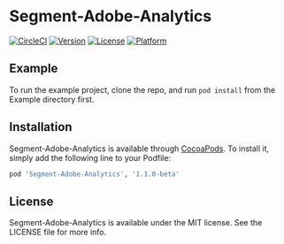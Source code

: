 # Segment-Adobe-Analytics

[![CircleCI](https://circleci.com/gh/segment-integrations/analytics-ios-adobe-analytics.svg?style=svg)](https://circleci.com/gh/segment-integrations/analytics-ios-adobe-analytics)
[![Version](https://img.shields.io/cocoapods/v/Segment-Adobe-Analytics.svg?style=flat)](http://cocoapods.org/pods/Segment-Adobe-Analytics)
[![License](https://img.shields.io/cocoapods/l/Segment-Adobe-Analytics.svg?style=flat)](http://cocoapods.org/pods/Segment-Adobe-Analytics)
[![Platform](https://img.shields.io/cocoapods/p/Segment-Adobe-Analytics.svg?style=flat)](http://cocoapods.org/pods/Segment-Adobe-Analytics)

## Example

To run the example project, clone the repo, and run `pod install` from the Example directory first.

## Installation

Segment-Adobe-Analytics is available through [CocoaPods](http://cocoapods.org). To install
it, simply add the following line to your Podfile:

```ruby
pod 'Segment-Adobe-Analytics', '1.1.0-beta'
```
## License

Segment-Adobe-Analytics is available under the MIT license. See the LICENSE file for more info.
